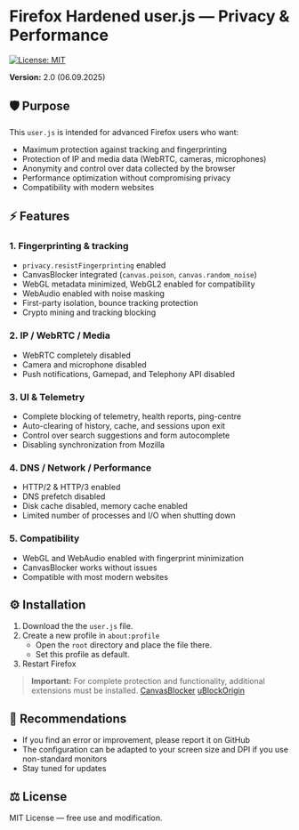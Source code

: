 # Firefox Hardened user.js — Privacy & Performance

[![License: MIT](https://img.shields.io/badge/License-MIT-yellow.svg)](LICENSE)

**Version:** 2.0 (06.09.2025)  

## 🛡 Purpose

This `user.js` is intended for advanced Firefox users who want:

- Maximum protection against tracking and fingerprinting
- Protection of IP and media data (WebRTC, cameras, microphones)  
- Anonymity and control over data collected by the browser  
- Performance optimization without compromising privacy  
- Compatibility with modern websites  


## ⚡ Features

### 1. Fingerprinting & tracking

- `privacy.resistFingerprinting` enabled
- CanvasBlocker integrated (`canvas.poison`, `canvas.random_noise`)  
- WebGL metadata minimized, WebGL2 enabled for compatibility  
- WebAudio enabled with noise masking  
- First-party isolation, bounce tracking protection  
- Crypto mining and tracking blocking  

### 2. IP / WebRTC / Media

- WebRTC completely disabled  
- Camera and microphone disabled  
- Push notifications, Gamepad, and Telephony API disabled  

### 3. UI & Telemetry

- Complete blocking of telemetry, health reports, ping-centre  
- Auto-clearing of history, cache, and sessions upon exit  
- Control over search suggestions and form autocomplete
- Disabling synchronization from Mozilla

### 4. DNS / Network / Performance

- HTTP/2 & HTTP/3 enabled  
- DNS prefetch disabled  
- Disk cache disabled, memory cache enabled  
- Limited number of processes and I/O when shutting down  

### 5. Compatibility

- WebGL and WebAudio enabled with fingerprint minimization
- CanvasBlocker works without issues
- Compatible with most modern websites    



## ⚙ Installation

1. Download the the `user.js` file.  
2. Create a new profile in `about:profile`
   - Open the `root` directory and place the file there.
   - Set this profile as default.
3. Restart Firefox  

> **Important:** For complete protection and functionality, additional extensions must be installed.
> [CanvasBlocker](https://addons.mozilla.org/en-US/firefox/addon/canvasblocker/)
> [uBlockOrigin](https://addons.mozilla.org/en-US/firefox/addon/ublock-origin/)
  

## 🔧 Recommendations

- If you find an error or improvement, please report it on GitHub
- The configuration can be adapted to your screen size and DPI if you use non-standard monitors
- Stay tuned for updates   


## ⚖ License

MIT License — free use and modification.
